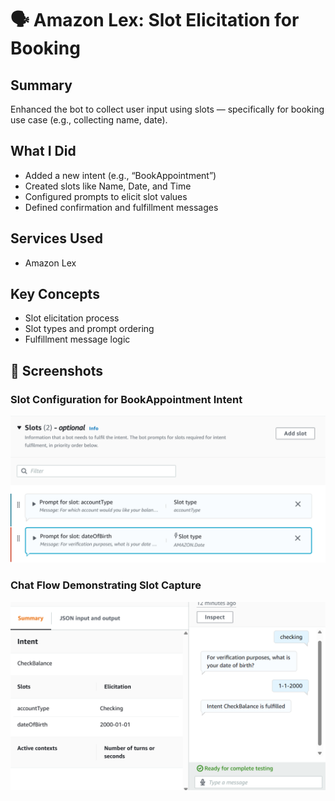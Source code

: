 # 🗣️ Amazon Lex: Slot Elicitation for Booking

## Summary
Enhanced the bot to collect user input using slots — specifically for booking use case (e.g., collecting name, date).

## What I Did
- Added a new intent (e.g., “BookAppointment”)
- Created slots like Name, Date, and Time
- Configured prompts to elicit slot values
- Defined confirmation and fulfillment messages

## Services Used
- Amazon Lex

## Key Concepts
- Slot elicitation process
- Slot types and prompt ordering
- Fulfillment message logic

## 📸 Screenshots

### Slot Configuration for BookAppointment Intent
![Slot Config](./screenshots/slot-config.png)

### Chat Flow Demonstrating Slot Capture
![Test Chat Flow](./screenshots/test-chat-flow.png)
